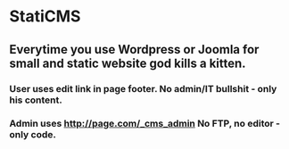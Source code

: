 # StatiCMS
## Everytime you use Wordpress or Joomla for small and static website god kills a kitten.
### User uses edit link in page footer. No admin/IT bullshit - only his content.
### Admin uses http://page.com/_cms_admin  No FTP, no editor - only code.

